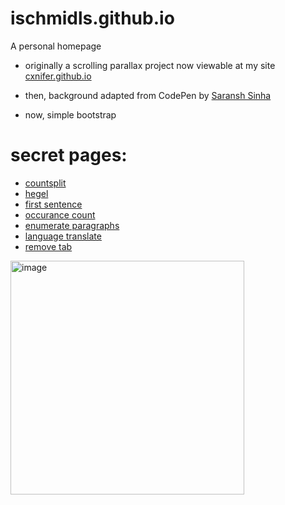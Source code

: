# ischmidls.github.io
A personal homepage

- originally a scrolling parallax project now viewable at my site [cxnifer.github.io](cxnifer.github.io)

- then, background adapted from CodePen by [Saransh Sinha](linkedin.com/in/saranshsinha)

- now, simple bootstrap 

# secret pages:


- [countsplit](https://ischmidls.github.io/pages/countsplit/)
- [hegel](https://ischmidls.github.io/pages/hegel/)
- [first sentence](https://ischmidls.github.io/pages/first%20sentence/)
- [occurance count](https://ischmidls.github.io/pages/occurcount/)
- [enumerate paragraphs](https://ischmidls.github.io/pages/countlines/)
- [language translate](https://ischmidls.github.io/pages/translate/)
- [remove tab](https://ischmidls.github.io/pages/tabaway/)

<img width="374" alt="image" src="https://user-images.githubusercontent.com/50844075/235374417-8f6c1b78-f86d-48d7-a809-2b92fc30a912.png">
